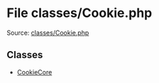 File classes/Cookie.php
=========

Source: [classes/Cookie.php](https://github.com/PrestaShop/PrestaShop/blob/1.6.0.12/classes/Cookie.php)


Classes
-------

* [CookieCore](class.CookieCore.md)

